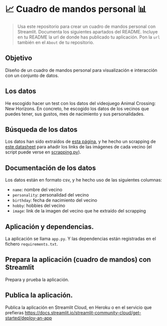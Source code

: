 # 📈 Cuadro de mandos personal 📊
 
> Usa este repositorio para crear un cuadro de mandos personal con Streamlit. Documenta los siguientes apartados del README.
> Incluye en tu README la url de donde has publicado tu aplicación. Pon la `url` también en el `About` de tu repositorio.

## Objetivo
Diseño de un cuadro de mandos personal para visualización e interacción con un conjunto de datos.

## Los datos
He escogido hacer un test con los datos del videojuego Animal Crossing: New Horizons. En concreto, he escogido los datos de los vecinos que puedes tener, sus gustos, mes de nacimiento y sus personalidades.

## Búsqueda de los datos
Los datos han sido extraídos de [esta página](https://www.kaggle.com/datasets/jessicali9530/animal-crossing-new-horizons-nookplaza-dataset?select=villagers.csv), y he hecho un scrapping de [este datasheet](https://nookipedia.com/wiki/Community:ACNH_Spreadsheet) para añadir los links de las imágenes de cada vecino (el script puede verse en [scrapping.py](./scrapping.py)).

## Documentación de los datos
Los datos están en formato csv, y he hecho uso de las siguientes columnas: 
 - `name`: nombre del vecino
 - `personality`: personalidad del vecino
 - `birthday`: fecha de nacimiento del vecino
 - `hobby`: hobbies del vecino
 - `image`: link de la imagen del vecino que he extraído del scrapping

## Aplicación y dependencias.
La aplicación se llama `app.py`. Y las dependencias están registradas en el fichero `requirements.txt`.

## Prepara la aplicación (cuadro de mandos) con Streamlit
Prepara y prueba la aplicación.

## Publica la aplicación.
Publica la aplicación en Streamlit Cloud, en Heroku o en el servicio que prefieras https://docs.streamlit.io/streamlit-community-cloud/get-started/deploy-an-app
